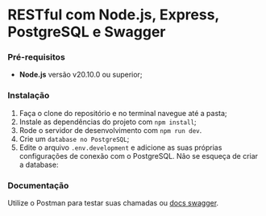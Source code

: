 # RESTful com Node.js, Express, PostgreSQL e Swagger


### Pré-requisitos

- **Node.js** versão v20.10.0 ou superior;

### Instalação

1. Faça o clone do repositório e no terminal navegue até a pasta;
2. Instale as dependências do projeto com `npm install`;
3. Rode o servidor de desenvolvimento com `npm run dev`.
4. Crie um `database no PostgreSQL`;
5. Edite o arquivo `.env.development` e adicione as suas próprias configurações de conexão com o PostgreSQL. Não se esqueça de criar a database:


### Documentação

Utilize o Postman para testar suas chamadas ou [docs swagger](http://localhost:3333/docs).

